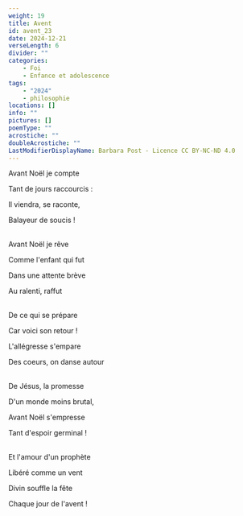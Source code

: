 ```yaml
---
weight: 19
title: Avent
id: avent_23
date: 2024-12-21
verseLength: 6
divider: ""
categories:
    - Foi
    - Enfance et adolescence
tags:
    - "2024"
    - philosophie
locations: []
info: ""
pictures: []
poemType: ""
acrostiche: ""
doubleAcrostiche: ""
LastModifierDisplayName: Barbara Post - Licence CC BY-NC-ND 4.0
---
```

Avant Noël je compte

Tant de jours raccourcis :

Il viendra, se raconte,

Balayeur de soucis !

 \
Avant Noël je rêve

Comme l'enfant qui fut

Dans une attente brève

Au ralenti, raffut

 \
De ce qui se prépare

Car voici son retour !

L'allégresse s'empare

Des coeurs, on danse autour

 \
De Jésus, la promesse

D'un monde moins brutal, 

Avant Noël s'empresse

Tant d'espoir germinal !

 \
Et l'amour d'un prophète

Libéré comme un vent

Divin souffle la fête

Chaque jour de l'avent !